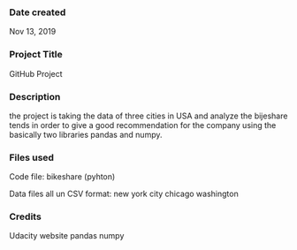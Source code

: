 ### Date created
Nov 13, 2019

### Project Title
GitHub Project

### Description
the project is taking the data of three cities in USA and analyze the bijeshare tends in order to give a good recommendation for the company using the basically two libraries pandas and numpy.

### Files used
Code file:
bikeshare (pyhton)

Data files all un CSV format:
new york city
chicago
washington

### Credits
Udacity website
pandas 
numpy
